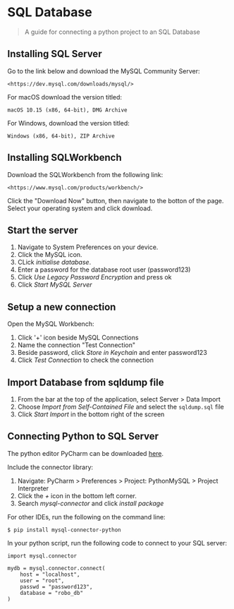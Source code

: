 # SQL Database
> A guide for connecting a python project to an SQL Database


## Installing SQL Server

Go to the link below and download the MySQL Community Server: 

```shell
<https://dev.mysql.com/downloads/mysql/>
```

For macOS download the version titled:
```shell
macOS 10.15 (x86, 64-bit), DMG Archive
```
For Windows, download the version titled:
```shell
Windows (x86, 64-bit), ZIP Archive
```

## Installing SQLWorkbench

Download the SQLWorkbench from the following link:

```shell
<https://www.mysql.com/products/workbench/>
```

Click the "Download Now" button, then navigate to the botton of the page. Select your operating system and click download.

## Start the server

1. Navigate to System Preferences on your device. 
2. Click the MySQL icon. 
3. CLick *initialise database*.
4. Enter a password for the database root user (password123)
5. Click *Use Legacy Password Encryption* and press ok
6. Click *Start MySQL Server*


## Setup a new connection

Open the MySQL Workbench:
1. Click '+' icon beside MySQL Connections
2. Name the connection "Test Connection"
3. Beside password, click *Store in Keychain* and enter password123
4. Click *Test Connection* to check the connection


## Import Database from sqldump file

1. From the bar at the top of the application, select Server > Data Import
2. Choose *Import from Self-Contained File* and select the ``sqldump.sql`` file
3. Click *Start Import* in the bottom right of the screen


## Connecting Python to SQL Server

The python editor PyCharm can be downloaded [here](https://www.jetbrains.com/pycharm/).

Include the connector library:
1. Navigate: PyCharm > Preferences > Project: PythonMySQL > Project Interpreter
2. Click the *+* icon in the bottom left corner.
3. Search *mysql-connector* and click *install package*

For other IDEs, run the following on the command line:

```shell
$ pip install mysql-connector-python
```

In your python script, run the following code to connect to your SQL server:

```shell
import mysql.connector

mydb = mysql.connector.connect(
    host = "localhost",
    user = "root",
    passwd = "password123",
    database = "robo_db"
)
```



















